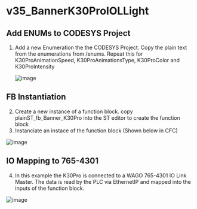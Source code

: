 # v35_BannerK30ProIOLLight

## Add ENUMs to CODESYS Project

1. Add a new Enumeration the the CODESYS Project. Copy the plain text from the enumerations from /enums. Repeat this for K30ProAnimationSpeed, K30ProAnimationsType, K30ProColor and K30ProIntensity

   ![image](https://github.com/mpsaltis/v35_BannerK30ProIOLLight/assets/90796089/e554b8fd-7c01-4ed8-bf8e-82fd7051bc3c)


## FB Instantiation

2. Create a new instance of a function block. copy plainST_fb_Banner_K30Pro into the ST editor to create the function block
3. Instanciate an instace of the function block (Shown below in CFC)

![image](https://github.com/mpsaltis/v35_BannerK30ProIOLLight/assets/90796089/76ef7715-16a8-444a-b271-ec2e7f1a94f9)

## IO Mapping to 765-4301

4. In this example the K30Pro is connected to a WAGO 765-4301 IO Link Master. The data is read by the PLC via EthernetIP and mapped into the inputs of the function block.
   
![image](https://github.com/mpsaltis/v35_BannerK30ProIOLLight/assets/90796089/7ff20d3c-8aa1-4b43-b569-cb78d730c51e)
